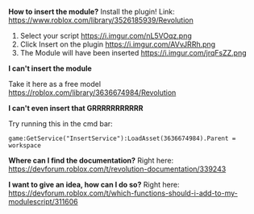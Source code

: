 **How to insert the module?**
Install the plugin! Link: https://www.roblox.com/library/3526185939/Revolution
1. Select your script 
https://i.imgur.com/nL5VOqz.png
2. Click Insert on the plugin
https://i.imgur.com/AVvJRRh.png
3. The Module will have been inserted
https://i.imgur.com/jrqFsZZ.png

**I can't insert the module**

Take it here as a free model 
https://roblox.com/library/3636674984/Revolution

**I can't even insert that GRRRRRRRRRRR**

Try running this in the cmd bar:
```
game:GetService("InsertService"):LoadAsset(3636674984).Parent = workspace
```
**Where can I find the documentation?**
Right here: https://devforum.roblox.com/t/revolution-documentation/339243

**I want to give an idea, how can I do so?**
Right here: https://devforum.roblox.com/t/which-functions-should-i-add-to-my-modulescript/311606

